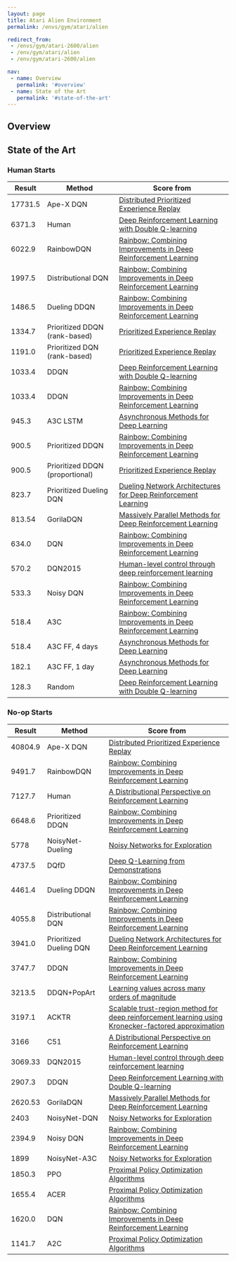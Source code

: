 ```yaml
---
layout: page
title: Atari Alien Environment
permalink: /envs/gym/atari/alien

redirect_from:
 - /envs/gym/atari-2600/alien
 - /env/gym/atari/alien
 - /env/gym/atari-2600/alien

nav:
 - name: Overview
   permalink: '#overview'
 - name: State of the Art
   permalink: '#state-of-the-art'
---
```



## Overview

## State of the Art

### Human Starts

| Result | Method | Score from |
|--------|--------|------------|
| 17731.5 | Ape-X DQN | [Distributed Prioritized Experience Replay](https://arxiv.org/abs/1803.00933) |
| 6371.3 | Human | [Deep Reinforcement Learning with Double Q-learning](https://arxiv.org/abs/1509.06461) |
| 6022.9 | RainbowDQN | [Rainbow: Combining Improvements in Deep Reinforcement Learning](https://arxiv.org/abs/1710.02298) |
| 1997.5 | Distributional DQN | [Rainbow: Combining Improvements in Deep Reinforcement Learning](https://arxiv.org/abs/1710.02298) |
| 1486.5 | Dueling DDQN | [Rainbow: Combining Improvements in Deep Reinforcement Learning](https://arxiv.org/abs/1710.02298) |
| 1334.7 | Prioritized DDQN (rank-based) | [Prioritized Experience Replay](https://arxiv.org/abs/1511.05952) |
| 1191.0 | Prioritized DQN (rank-based) | [Prioritized Experience Replay](https://arxiv.org/abs/1511.05952) |
| 1033.4 | DDQN | [Deep Reinforcement Learning with Double Q-learning](https://arxiv.org/abs/1509.06461) |
| 1033.4 | DDQN | [Rainbow: Combining Improvements in Deep Reinforcement Learning](https://arxiv.org/abs/1710.02298) |
| 945.3 | A3C LSTM | [Asynchronous Methods for Deep Learning](https://arxiv.org/abs/1602.01783) |
| 900.5 | Prioritized DDQN | [Rainbow: Combining Improvements in Deep Reinforcement Learning](https://arxiv.org/abs/1710.02298) |
| 900.5 | Prioritized DDQN (proportional) | [Prioritized Experience Replay](https://arxiv.org/abs/1511.05952) |
| 823.7 | Prioritized Dueling DQN | [Dueling Network Architectures for Deep Reinforcement Learning](https://arxiv.org/abs/1511.06581) |
| 813.54 | GorilaDQN | [Massively Parallel Methods for Deep Reinforcement Learning](https://arxiv.org/abs/1507.04296) |
| 634.0 | DQN | [Rainbow: Combining Improvements in Deep Reinforcement Learning](https://arxiv.org/abs/1710.02298) |
| 570.2 | DQN2015 | [Human-level control through deep reinforcement learning](https://web.stanford.edu/class/psych209/Readings/MnihEtAlHassibis15NatureControlDeepRL.pdf) |
| 533.3 | Noisy DQN | [Rainbow: Combining Improvements in Deep Reinforcement Learning](https://arxiv.org/abs/1710.02298) |
| 518.4 | A3C | [Rainbow: Combining Improvements in Deep Reinforcement Learning](https://arxiv.org/abs/1710.02298) |
| 518.4 | A3C FF, 4 days | [Asynchronous Methods for Deep Learning](https://arxiv.org/abs/1602.01783) |
| 182.1 | A3C FF, 1 day | [Asynchronous Methods for Deep Learning](https://arxiv.org/abs/1602.01783) |
| 128.3 | Random | [Deep Reinforcement Learning with Double Q-learning](https://arxiv.org/abs/1509.06461) |

### No-op Starts

| Result | Method | Score from |
|--------|--------|------------|
| 40804.9 | Ape-X DQN | [Distributed Prioritized Experience Replay](https://arxiv.org/abs/1803.00933) |
| 9491.7 | RainbowDQN | [Rainbow: Combining Improvements in Deep Reinforcement Learning](https://arxiv.org/abs/1710.02298) |
| 7127.7 | Human | [A Distributional Perspective on Reinforcement Learning](https://arxiv.org/abs/1707.06887) |
| 6648.6 | Prioritized DDQN | [Rainbow: Combining Improvements in Deep Reinforcement Learning](https://arxiv.org/abs/1710.02298) |
| 5778 | NoisyNet-Dueling | [Noisy Networks for Exploration](https://arxiv.org/abs/1706.10295) |
| 4737.5 | DQfD | [Deep Q-Learning from Demonstrations](https://arxiv.org/abs/1704.03732) |
| 4461.4 | Dueling DDQN | [Rainbow: Combining Improvements in Deep Reinforcement Learning](https://arxiv.org/abs/1710.02298) |
| 4055.8 | Distributional DQN | [Rainbow: Combining Improvements in Deep Reinforcement Learning](https://arxiv.org/abs/1710.02298) |
| 3941.0 | Prioritized Dueling DQN | [Dueling Network Architectures for Deep Reinforcement Learning](https://arxiv.org/abs/1511.06581) |
| 3747.7 | DDQN | [Rainbow: Combining Improvements in Deep Reinforcement Learning](https://arxiv.org/abs/1710.02298) |
| 3213.5 | DDQN+PopArt | [Learning values across many orders of magnitude](https://arxiv.org/abs/1602.07714) |
| 3197.1 | ACKTR | [Scalable trust-region method for deep reinforcement learning using Kronecker-factored approximation](https://arxiv.org/abs/1708.05144) |
| 3166 | C51 | [A Distributional Perspective on Reinforcement Learning](https://arxiv.org/abs/1707.06887) |
| 3069.33 | DQN2015 | [Human-level control through deep reinforcement learning](https://web.stanford.edu/class/psych209/Readings/MnihEtAlHassibis15NatureControlDeepRL.pdf) |
| 2907.3 | DDQN | [Deep Reinforcement Learning with Double Q-learning](https://arxiv.org/abs/1509.06461) |
| 2620.53 | GorilaDQN | [Massively Parallel Methods for Deep Reinforcement Learning](https://arxiv.org/abs/1507.04296) |
| 2403 | NoisyNet-DQN | [Noisy Networks for Exploration](https://arxiv.org/abs/1706.10295) |
| 2394.9 | Noisy DQN | [Rainbow: Combining Improvements in Deep Reinforcement Learning](https://arxiv.org/abs/1710.02298) |
| 1899 | NoisyNet-A3C | [Noisy Networks for Exploration](https://arxiv.org/abs/1706.10295) |
| 1850.3 | PPO | [Proximal Policy Optimization Algorithms](https://arxiv.org/abs/1707.06347) |
| 1655.4 | ACER | [Proximal Policy Optimization Algorithms](https://arxiv.org/abs/1707.06347) |
| 1620.0 | DQN | [Rainbow: Combining Improvements in Deep Reinforcement Learning](https://arxiv.org/abs/1710.02298) |
| 1141.7 | A2C | [Proximal Policy Optimization Algorithms](https://arxiv.org/abs/1707.06347) |

